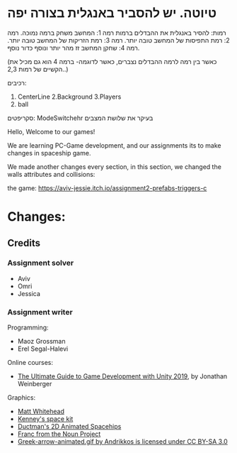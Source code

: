 # טיוטה. יש להסביר באנגלית בצורה יפה

רמות:
להסיר באנגלית את ההבדלים ברמות
רמה 1: המחשב משחק ברמה נמוכה.
רמה 2: רמת התפיסות של המחשב טובה יותר.
רמה 3: רמת הזריקות של המחשב טובה יותר.
רמה 4: שחקן המחשב זז מהר יותר ונוסף כדור נוסף.

(כאשר בין רמה לרמה ההבדלים נצברים, כאשר לדוגמה- ברמה 4 הוא גם מכיל את הקשיים של רמות 2,3..)


רכיבים:
1. CenterLine
2.Background
3.Players
4. ball

סקריפטים:
ModeSwitchehr
	בעיקר את שלושת המצבים



Hello, Welcome to our games!

 We are learning PC-Game development, and our assignments its to make changes in spaceship game.

We made another changes every section, in this section, we changed the walls attributes and collisions:

the game:
https://aviv-jessie.itch.io/assignment2-prefabs-triggers-c


# Changes:


## Credits
### Assignment solver
* Aviv
* Omri
* Jessica

### Assignment writer
Programming:
* Maoz Grossman
* Erel Segal-Halevi

Online courses:
* [The Ultimate Guide to Game Development with Unity 2019](https://www.udemy.com/the-ultimate-guide-to-game-development-with-unity/), by Jonathan Weinberger

Graphics:
* [Matt Whitehead](https://ccsearch.creativecommons.org/photos/7fd4a37b-8d1a-4d4c-80a2-4ca4a3839941)
* [Kenney's space kit](https://kenney.nl/assets/space-kit)
* [Ductman's 2D Animated Spacehips](https://assetstore.unity.com/packages/2d/characters/2d-animated-spaceships-96852)
* [Franc from the Noun Project](https://commons.wikimedia.org/w/index.php?curid=64661575)
* [Greek-arrow-animated.gif by Andrikkos is licensed under CC BY-SA 3.0](https://search.creativecommons.org/photos/2db102af-80d0-4ec8-9171-1ac77d2565ce)
